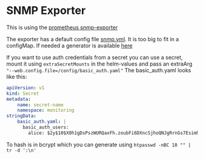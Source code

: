 # SNMP Exporter

This is using the [prometheus snmp-exporter](https://github.com/prometheus/snmp_exporter)

The exporter has a default config file [snmp.yml](https://github.com/prometheus/snmp_exporter/blob/v0.21.0/snmp.yml). It is too big to fit in a configMap.
If needed a generator is available [here](https://github.com/prometheus/snmp_exporter/tree/main/generator)

If you want to use auth credentials from a secret you can use a secret, mount it using `extraSecretMounts` in the helm-values and pass an extraArg `"--web.config.file=/config/basic_auth.yaml"`
The basic_auth.yaml looks like this:

```yaml
apiVersion: v1
kind: Secret
metadata:
    name: secret-name
    namespace: monitoring
stringData:
    basic_auth.yaml: |
      basic_auth_users:
        alice: $2y$10$X0h1gDsPszWURQaxFh.zoubFi6DXncSjhoQNJgRrnGs7EsimhC7zG

```

To hash is in bcrypt which you can generate using `htpasswd -nBC 10 "" | tr -d ':\n'`
